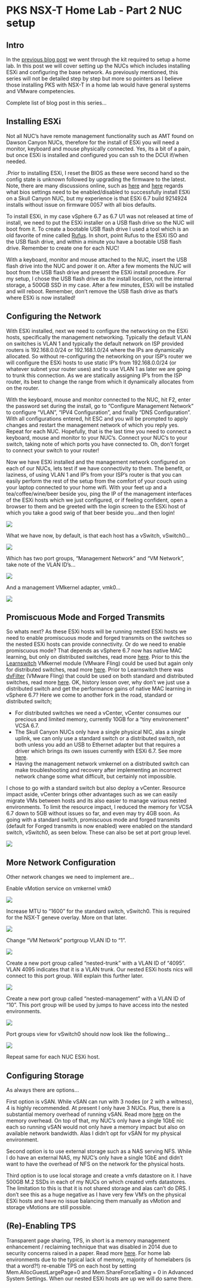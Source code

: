 
# PKS NSX-T Home Lab - Part 2 NUC setup

## Intro

In the [previous blog post](./pks-lab-part-1-shopping-list.md) we went through the kit required to setup a home lab. In this post we will cover setting up the NUCs which includes installing ESXi and configuring the base network. As previously mentioned, this series will not be detailed step by step but more so pointers as I believe those installing PKS with NSX-T in a home lab would have general systems and VMware competencies.

Complete list of blog post in this series…

## Installing ESXi

Not all NUC’s have remote management functionality such as AMT found on Dawson Canyon NUCs, therefore for the install of ESXi you will need a monitor, keyboard and mouse physically connected. Yes, its a bit of a pain, but once ESXi is installed and configured you can ssh to the DCUI if/when needed.

.Prior to installing ESXi, I reset the BIOS as these were second hand so the config state is unknown followed by upgrading the firmware to the latest. Note, there are many discussions online, such as [here](https://www.bussink.ch/?p=1729) and [here](https://www.virtuallyghetto.com/2016/05/heads-up-esxi-not-working-on-the-new-intel-nuc-skull-canyon.html) regards what bios settings need to be enabled/disabled to successfully install ESXi on a Skull Canyon NUC, but my experience is that ESXi 6.7 build 9214924 installs without issue on firmware 0057 with all bios defaults.

To install ESXi, in my case vSphere 6.7 as 6.7 U1 was not released at time of install, we need to put the ESXi installer on a USB flash drive so the NUC will boot from it. To create a bootable USB flash drive I used a tool which is an old favorite of mine called [Rufus](https://rufus.ie/). In short, point Rufus to the ESXi ISO and the USB flash drive, and within a minute you have a bootable USB flash drive. Remember to create one for each NUC!

With a keyboard, monitor and mouse attached to the NUC, insert the USB flash drive into the NUC and power it on. After a few moments the NUC will boot from the USB flash drive and present the ESXi install procedure. For my setup, I chose the USB flash drive as the install location, not the internal storage, a 500GB SSD in my case. After a few minutes, ESXi will be installed and will reboot. Remember, don’t remove the USB flash drive as that’s where ESXi is now installed!

## Configuring the Network

With ESXi installed, next we need to configure the networking on the ESXi hosts, specifically the management networking. Typically the default VLAN on switches is VLAN 1 and typically the default network on ISP provided routers is 192.168.0.0/24 or 192.168.1.0/24 where the IPs are dynamically allocated. So without re-configuring the networking on your ISP’s router we will configure the ESXi hosts to use static IP’s from 192.168.0.0/24 (or whatever subnet your router uses) and to use VLAN 1 as later we are going to trunk this connection. As we are statically assigning IP’s from the ISP router, its best to change the range from which it dynamically allocates from on the router.

With the keyboard, mouse and monitor connected to the NUC, hit F2, enter the password set during the install, go to “Configure Management Network” to configure “VLAN”, “IPV4 Configuration”, and finally “DNS Configuration”. With all configurations entered, hit ESC and you will be prompted to apply changes and restart the management network of which you reply yes. Repeat for each NUC. Hopefully, that is the last time you need to connect a keyboard, mouse and monitor to your NUC’s. Connect your NUC’s to your switch, taking note of which ports you have connected to. Oh, don’t forget to connect your switch to your router!

Now we have ESXi installed and the management network configured on each of our NUCs, lets test if we have connectivity to them. The benefit, or laziness, of using VLAN 1 and IP’s from your ISP’s router is that you can easily perform the rest of the setup from the comfort of your couch using your laptop connected to your home wifi. With your feet up and a tea/coffee/wine/beer beside you, ping the IP of the management interfaces of the ESXi hosts which we just configured, or if feeling confident, open a browser to them and be greeted with the login screen to the ESXi host of which you take a good swig of that beer beside you…and then login!

![](./img/esxi_login-1.png)

What we have now, by default, is that each host has a vSwitch, vSwitch0…

![](./img/vswitch.png)

Which has two port groups, “Management Network” and “VM Network”, take note of the VLAN ID’s…

![](./img/portgroups.png)

And a management VMkernel adapter, vmk0…

![](./img/vmkernel.png)

## Promiscuous Mode and Forged Transmits

So whats next? As these ESXi hosts will be running nested ESXi hosts we need to enable promiscuous mode and forged transmits on the switches so the nested ESXi hosts can provide connectivity. Or do we need to enable promiscuous mode? That depends as vSphere 6.7 now has native MAC learning, but only on distributed switches, read more [here](https://www.virtuallyghetto.com/2018/04/native-mac-learning-in-vsphere-6-7-removes-the-need-for-promiscuous-mode-for-nested-esxi.html). Prior to this the [Learnswitch](https://labs.vmware.com/flings/learnswitch) VMkernel module (VMware Fling) could be used but again only for distributed switches, read more [here](https://www.virtuallyghetto.com/2017/04/esxi-learnswitch-enhancement-to-the-esxi-mac-learn-dvfilter.html). Prior to Learnswitch there was [dvFilter](https://labs.vmware.com/flings/esxi-mac-learning-dvfilter) (VMware Fling) that could be used on both standard and distributed switches, read more [here](https://www.virtuallyghetto.com/2014/08/new-vmware-fling-to-improve-networkcpu-performance-when-using-promiscuous-mode-for-nested-esxi.html). OK, history lesson over, why don’t we just use a distributed switch and get the performance gains of native MAC learning in vSphere 6.7? Here we come to another fork in the road, standard or distributed switch;

-   For distributed switches we need a vCenter, vCenter consumes our precious and limited memory, currently 10GB for a “tiny environement” VCSA 6.7.
-   The Skull Canyon NUCs only have a single physical NIC, alas a single uplink, we can only use a standard switch or a distributed switch, not both unless you add an USB to Ethernet adapter but that requires a driver which brings its own issues currently with ESXi 6.7. See more [here](https://www.virtuallyghetto.com/2016/11/usb-3-0-ethernet-adapter-nic-driver-for-esxi-6-5.html).
-   Having the management network vmkernel on a distributed switch can make troubleshooting and recovery after implementing an incorrect network change some what difficult, but certainly not impossible.

I chose to go with a standard switch but also deploy a vCenter. Resource impact aside, vCenter brings other advantages such as we can easily migrate VMs between hosts and its also easier to manage various nested environments. To limit the resource impact, I reduced the memory for VCSA 6.7 down to 5GB without issues so far, and even may try 4GB soon. As going with a standard switch, promiscuous mode and forged transmits (default for Forged transmits is now enabled) were enabled on the standard switch, vSwitch0, as seen below. These can also be set at port group level.

![](./img/promiscuous_mode.png)

## More Network Configuration

Other network changes we need to implement are…

Enable vMotion service on vmkernel vmk0

![](./img/vmotion.png)

Increase MTU to “1600” for the standard switch, vSwitch0. This is required for the NSX-T geneve overlay. More on that later.

![](./img/mtu.png)

Change “VM Network” portgroup VLAN ID to “1”.

![](./img/vm_network.png)

Create a new port group called “nested-trunk” with a VLAN ID of “4095”. VLAN 4095 indicates that it is a VLAN trunk. Our nested ESXi hosts nics will connect to this port group. Will explain this further later.

![](./img/nested_trunk.png)

Create a new port group called “nested-management” with a VLAN ID of “10”. This port group will be used by jumps to have access into the nested environments.

![](./img/nested_management.png)

Port groups view for vSwitch0 should now look like the following…

![](./img/all_port_groups.png)

Repeat same for each NUC ESXi host.

## Configuring Storage

As always there are options…

First option is vSAN. While vSAN can run with 3 nodes (or 2 with a witness), 4 is highly recommended. At present I only have 3 NUCs. Plus, there is a substantial memory overhead of running vSAN. Read more [here](https://kb.vmware.com/s/article/2113954) on the memory overhead. On top of that, my NUC’s only have a single 1GbE nic each so running vSAN would not only have a memory impact but also on available network bandwidth. Alas I didn’t opt for vSAN for my physical environment.

Second option is to use external storage such as a NAS serving NFS. While I do have an external NAS, my NUC’s only have a single 1GbE and didn’t want to have the overhead of NFS on the network for the physical hosts.

Third option is to use local storage and create a vmfs datastore on it. I have 500GB M.2 SSDs in each of my NUCs on which created vmfs datastores. The limitation to this is that it is not shared storage and alas can’t do DRS. I don’t see this as a huge negative as I have very few VM’s on the physical ESXi hosts and have no issue balancing them manually as vMotion and storage vMotions are still possible.

## (Re)-Enabling TPS

Transparent page sharing, TPS, in short is a memory management enhancement / reclaiming technique that was disabled in 2014 due to security concerns raised in a paper. Read more [here](https://kb.vmware.com/s/article/2080735). For home lab environments due to the typical lack of memory, majority of homelabers (is that a word?!) re-enable TPS on each host by setting Mem.AllocGuestLargePage=0 and Mem.ShareForceSalting = 0 in Advanced System Settings. When our nested ESXi hosts are up we will do same there.
